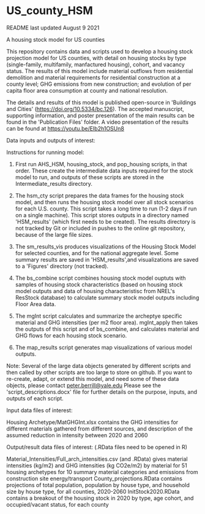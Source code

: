 # US_county_HSM

README last updated August 9 2021

A housing stock model for US counties

This repository contains data and scripts used to develop a housing stock projection model for US counties, with detail on housing stocks by type (single-family, multifamily, manfactured housing), cohort, and vacancy status. 
The results of this model include material outflows from residential demolition and material requirements for residential construction at a county level; GHG emissions from new construction; 
and evolution of per capita floor area consumption at county and national resolution.

The details and results of this model is published open-source in 'Buildings and Cities' (https://doi.org/10.5334/bc.126). The accepted manuscript, supporting information, and poster presentation of the main results can be found in the 'Publication Files' folder.
A video presentation of the results can be found at https://youtu.be/EIb2h1OSUn8

Data inputs and outputs of interest: 


Instructions for running model:

1. First run AHS_HSM, housing_stock, and pop_housing scripts, in that order. These create the intermediate data inputs required for the stock model to run, and outputs of these scripts are stored in the Intermediate_results directory.

2. The hsm_cty script prepares the data frames for the housing stock model, and then runs the housing stock model over all stock scenarios for each U.S. county. This script takes a long time to run (1-2 days if run on a single machine).
This script stores outputs in a directory named 'HSM_results' (which first needs to be created). The results directory is not tracked by Git or included in pushes to the online git repository, because of the large file sizes.

3. The sm_results_vis produces visualizations of the Housing Stock Model for selected counties, and for the national aggregate level. Some summary results are saved in 'HSM_results',and visualizations are saved to a 'Figures' directory (not tracked).

4. The bs_combine script combines housing stock model ouptuts with samples of housing stock characteristics (based on housing stock model outputs and data of housing characteristisc from NREL's ResStock database) to calculate summary stock model outputs including Floor Area data.

5. The mgInt script calculates and summarize the archeptye specific material and GHG intensities (per m2 floor area). mgInt_apply then takes the outputs of this script and of bs_combine, and calculates material and GHG flows for each housing stock scenario.

6. The map_results script generates map visualizations of various model outputs.

Note: Several of the large data objects generated by different scripts and then called by other scripts are too large to store on github. If you want to re-create, adapt, or extend this model, and need some of these data objects, please contact peter.berrill@yale.edu
Please see the 'script_descriptions.docx' file for further details on the purpose, inputs, and outputs of each script.

Input data files of interest:

Housing Archetype/MatGHGInt.xlsx contains the GHG intensities for different materials gathered from different sources, and description of the assumed reduction in intensity between 2020 and 2060

Output/result data files of interest: (.RData files need to be opened in R)

Material_Intensities/Full_arch_intensities.csv (and .RData) gives material intensities (kg/m2) and GHG intensities (kg CO2e/m2) by material for 51 housing archetypes for 10 summary material categories and emissions from construction site energy/transport
County_projections.RData contains projections of total population, population by house type, and household size by house type, for all counties, 2020-2060
InitStock2020.RData contains a breakout of the housing stock in 2020 by type, age cohort, and occupied/vacant status, for each county

